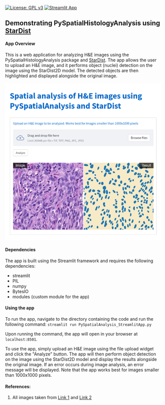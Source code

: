 [![License: GPL v3](https://img.shields.io/badge/License-GPLv3-blue.svg)](https://www.gnu.org/licenses/gpl-3.0)
[![Streamlit App](https://static.streamlit.io/badges/streamlit_badge_black_white.svg)](https://pyspatialhistologyinformation.streamlit.app/)

## Demonstrating PySpatialHistologyAnalysis using [StarDist](https://github.com/stardist/stardist)

#### App Overview

This is a web application for analyzing H&E images using the PySpatialHistologyAnalysis package and [StarDist](https://github.com/stardist/stardist). The app allows the user to upload an H&E image, and it performs object (nuclei) detection on the image using the StarDist2D model. The detected objects are then highlighted and displayed alongside the original image.

![Streamlit App Screenshot](https://github.com/ajinkya-kulkarni/PySpatialAnalysis/blob/main/screenshot.png)

#### Dependencies

The app is built using the Streamlit framework and requires the following dependencies:
- streamlit
- PIL
- numpy
- BytesIO
- modules (custom module for the app)


#### Using the app

To run the app, navigate to the directory containing the code and run the following command:
`streamlit run PySpatialAnalysis_StreamlitApp.py`

Upon running the command, the app will open in your browser at `localhost:8501`.

To use the app, simply upload an H&E image using the file upload widget and click the "Analyze" button. The app will then perform object detection on the image using the StarDist2D model and display the results alongside the original image.
If an error occurs during image analysis, an error message will be displayed.
Note that the app works best for images smaller than 1000x1000 pixels.


#### References:

1. All images taken from [Link 1](https://twitter.com/JMGardnerMD) and [Link 2](https://twitter.com/kiko4docs)
